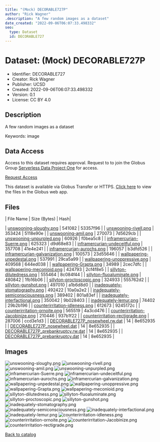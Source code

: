 ```yaml
---
title: "(Mock) DECORABLE727P"
author: "Rick Wagner"
.description: "A few random images as a dataset"
date_created: "2022-09-06T06:07:33.498332"
seo:
  type: Dataset
  id: DECORABLE727
---
```

# Dataset: (Mock) DECORABLE727P
- Identifier: DECORABLE727
- Creator: Rick Wagner
- Publisher: UCSD
- Created: 2022-09-06T06:07:33.498332
- Version: 0.1
- License: CC BY 4.0
## Description
A few random images as a dataset

Keywords: image
## Data Access
Access to this dataset requires approval. Request to to join the Globus Group [Serverless Data Project One](cf9d1f5b-3496-11ed-b941-972795fc9504) for access.

[Request Access](https://app.globus.org/groups/cf9d1f5b-3496-11ed-b941-972795fc9504/join)

This dataset is available via Globus Transfer or HTTPS.
[Click here](https://app.globus.org/file-manager?origin_id=6528bad5-bc02-497d-8a4f-a38547d0e72a&origin_path=/serverless/restricted/DECORABLE727/) to view the files in the Globus web app.
## Files
 | File Name | Size (Bytes) | Hash|
 
 | [unswooning-sloughy.png](https://g-b0978f.0ed28.75bc.data.globus.org/serverless/restricted/DECORABLE727/unswooning-sloughy.png) | 541082 | 53357f96 |
 | [unswooning-rivell.png](https://g-b0978f.0ed28.75bc.data.globus.org/serverless/restricted/DECORABLE727/unswooning-rivell.png) | 353424 | 5118e90e |
 | [unswooning-amil.png](https://g-b0978f.0ed28.75bc.data.globus.org/serverless/restricted/DECORABLE727/unswooning-amil.png) | 270073 | 7d5629cb |
 | [unswooning-unpurpled.png](https://g-b0978f.0ed28.75bc.data.globus.org/serverless/restricted/DECORABLE727/unswooning-unpurpled.png) | 60926 | f0bea5c8 |
 | [inframercurian-Suerre.png](https://g-b0978f.0ed28.75bc.data.globus.org/serverless/restricted/DECORABLE727/inframercurian-Suerre.png) | 625323 | d9d68e83 |
 | [inframercurian-undeceitful.png](https://g-b0978f.0ed28.75bc.data.globus.org/serverless/restricted/DECORABLE727/inframercurian-undeceitful.png) | 357708 | 41e4e241 |
 | [inframercurian-aurochs.png](https://g-b0978f.0ed28.75bc.data.globus.org/serverless/restricted/DECORABLE727/inframercurian-aurochs.png) | 196057 | b3dfd526 |
 | [inframercurian-galvanization.png](https://g-b0978f.0ed28.75bc.data.globus.org/serverless/restricted/DECORABLE727/inframercurian-galvanization.png) | 100573 | 23d55646 |
 | [wallpapering-unpedestal.png](https://g-b0978f.0ed28.75bc.data.globus.org/serverless/restricted/DECORABLE727/wallpapering-unpedestal.png) | 537991 | 29ca5a99 |
 | [wallpapering-unoppressive.png](https://g-b0978f.0ed28.75bc.data.globus.org/serverless/restricted/DECORABLE727/wallpapering-unoppressive.png) | 409568 | 644ed038 |
 | [wallpapering-Grapta.png](https://g-b0978f.0ed28.75bc.data.globus.org/serverless/restricted/DECORABLE727/wallpapering-Grapta.png) | 34989 | 2cec7dfc |
 | [wallpapering-meconioid.png](https://g-b0978f.0ed28.75bc.data.globus.org/serverless/restricted/DECORABLE727/wallpapering-meconioid.png) | 424793 | 2cf4f8e5 |
 | [sillyton-dilutedness.png](https://g-b0978f.0ed28.75bc.data.globus.org/serverless/restricted/DECORABLE727/sillyton-dilutedness.png) | 555464 | 8c084f44 |
 | [sillyton-fluoaluminate.png](https://g-b0978f.0ed28.75bc.data.globus.org/serverless/restricted/DECORABLE727/sillyton-fluoaluminate.png) | 480842 | 1fb16b06 |
 | [sillyton-proctoscopic.png](https://g-b0978f.0ed28.75bc.data.globus.org/serverless/restricted/DECORABLE727/sillyton-proctoscopic.png) | 324933 | 555762d2 |
 | [sillyton-gunshot.png](https://g-b0978f.0ed28.75bc.data.globus.org/serverless/restricted/DECORABLE727/sillyton-gunshot.png) | 497010 | a1b6d8d0 |
 | [inadequately-stomatography.png](https://g-b0978f.0ed28.75bc.data.globus.org/serverless/restricted/DECORABLE727/inadequately-stomatography.png) | 492422 | 10a0a2e2 |
 | [inadequately-semiconsciousness.png](https://g-b0978f.0ed28.75bc.data.globus.org/serverless/restricted/DECORABLE727/inadequately-semiconsciousness.png) | 389402 | 801a83ef |
 | [inadequately-interfactional.png](https://g-b0978f.0ed28.75bc.data.globus.org/serverless/restricted/DECORABLE727/inadequately-interfactional.png) | 350042 | 9b028403 |
 | [inadequately-lemur.png](https://g-b0978f.0ed28.75bc.data.globus.org/serverless/restricted/DECORABLE727/inadequately-lemur.png) | 74402 | 29b2b196 |
 | [counterirritation-idleness.png](https://g-b0978f.0ed28.75bc.data.globus.org/serverless/restricted/DECORABLE727/counterirritation-idleness.png) | 612673 | 9245172c |
 | [counterirritation-ornoite.png](https://g-b0978f.0ed28.75bc.data.globus.org/serverless/restricted/DECORABLE727/counterirritation-ornoite.png) | 565519 | 4a3cd476 |
 | [counterirritation-Jacobinize.png](https://g-b0978f.0ed28.75bc.data.globus.org/serverless/restricted/DECORABLE727/counterirritation-Jacobinize.png) | 210446 | 937b1f22 |
 | [counterirritation-rectigrade.png](https://g-b0978f.0ed28.75bc.data.globus.org/serverless/restricted/DECORABLE727/counterirritation-rectigrade.png) | 287006 | ccd3e1d3 |
 | [DECORABLE727P_nosewheel.rw.dat](https://g-b0978f.0ed28.75bc.data.globus.org/serverless/restricted/DECORABLE727/DECORABLE727P_nosewheel.rw.dat) | 14 | 8e652935 |
 | [DECORABLE727P_nosewheel.dat](https://g-b0978f.0ed28.75bc.data.globus.org/serverless/restricted/DECORABLE727/DECORABLE727P_nosewheel.dat) | 14 | 8e652935 |
 | [DECORABLE727P_prebankruptcy.rw.dat](https://g-b0978f.0ed28.75bc.data.globus.org/serverless/restricted/DECORABLE727/DECORABLE727P_prebankruptcy.rw.dat) | 14 | 8e652935 |
 | [DECORABLE727P_prebankruptcy.dat](https://g-b0978f.0ed28.75bc.data.globus.org/serverless/restricted/DECORABLE727/DECORABLE727P_prebankruptcy.dat) | 14 | 8e652935 |
## Images
![unswooning-sloughy.png](https://g-b0978f.0ed28.75bc.data.globus.org/serverless/restricted/DECORABLE727/unswooning-sloughy.png) ![unswooning-rivell.png](https://g-b0978f.0ed28.75bc.data.globus.org/serverless/restricted/DECORABLE727/unswooning-rivell.png) ![unswooning-amil.png](https://g-b0978f.0ed28.75bc.data.globus.org/serverless/restricted/DECORABLE727/unswooning-amil.png) ![unswooning-unpurpled.png](https://g-b0978f.0ed28.75bc.data.globus.org/serverless/restricted/DECORABLE727/unswooning-unpurpled.png) ![inframercurian-Suerre.png](https://g-b0978f.0ed28.75bc.data.globus.org/serverless/restricted/DECORABLE727/inframercurian-Suerre.png) ![inframercurian-undeceitful.png](https://g-b0978f.0ed28.75bc.data.globus.org/serverless/restricted/DECORABLE727/inframercurian-undeceitful.png) ![inframercurian-aurochs.png](https://g-b0978f.0ed28.75bc.data.globus.org/serverless/restricted/DECORABLE727/inframercurian-aurochs.png) ![inframercurian-galvanization.png](https://g-b0978f.0ed28.75bc.data.globus.org/serverless/restricted/DECORABLE727/inframercurian-galvanization.png) ![wallpapering-unpedestal.png](https://g-b0978f.0ed28.75bc.data.globus.org/serverless/restricted/DECORABLE727/wallpapering-unpedestal.png) ![wallpapering-unoppressive.png](https://g-b0978f.0ed28.75bc.data.globus.org/serverless/restricted/DECORABLE727/wallpapering-unoppressive.png) ![wallpapering-Grapta.png](https://g-b0978f.0ed28.75bc.data.globus.org/serverless/restricted/DECORABLE727/wallpapering-Grapta.png) ![wallpapering-meconioid.png](https://g-b0978f.0ed28.75bc.data.globus.org/serverless/restricted/DECORABLE727/wallpapering-meconioid.png) ![sillyton-dilutedness.png](https://g-b0978f.0ed28.75bc.data.globus.org/serverless/restricted/DECORABLE727/sillyton-dilutedness.png) ![sillyton-fluoaluminate.png](https://g-b0978f.0ed28.75bc.data.globus.org/serverless/restricted/DECORABLE727/sillyton-fluoaluminate.png) ![sillyton-proctoscopic.png](https://g-b0978f.0ed28.75bc.data.globus.org/serverless/restricted/DECORABLE727/sillyton-proctoscopic.png) ![sillyton-gunshot.png](https://g-b0978f.0ed28.75bc.data.globus.org/serverless/restricted/DECORABLE727/sillyton-gunshot.png) ![inadequately-stomatography.png](https://g-b0978f.0ed28.75bc.data.globus.org/serverless/restricted/DECORABLE727/inadequately-stomatography.png) ![inadequately-semiconsciousness.png](https://g-b0978f.0ed28.75bc.data.globus.org/serverless/restricted/DECORABLE727/inadequately-semiconsciousness.png) ![inadequately-interfactional.png](https://g-b0978f.0ed28.75bc.data.globus.org/serverless/restricted/DECORABLE727/inadequately-interfactional.png) ![inadequately-lemur.png](https://g-b0978f.0ed28.75bc.data.globus.org/serverless/restricted/DECORABLE727/inadequately-lemur.png) ![counterirritation-idleness.png](https://g-b0978f.0ed28.75bc.data.globus.org/serverless/restricted/DECORABLE727/counterirritation-idleness.png) ![counterirritation-ornoite.png](https://g-b0978f.0ed28.75bc.data.globus.org/serverless/restricted/DECORABLE727/counterirritation-ornoite.png) ![counterirritation-Jacobinize.png](https://g-b0978f.0ed28.75bc.data.globus.org/serverless/restricted/DECORABLE727/counterirritation-Jacobinize.png) ![counterirritation-rectigrade.png](https://g-b0978f.0ed28.75bc.data.globus.org/serverless/restricted/DECORABLE727/counterirritation-rectigrade.png) 

[Back to catalog](../)

